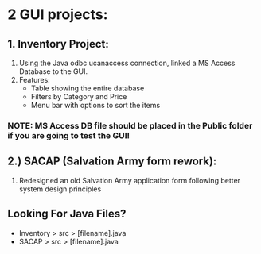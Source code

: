 # 2 GUI projects:
## 1. Inventory Project:
   1. Using the Java odbc ucanaccess connection, linked a MS Access Database to the GUI.
   1. Features: 
      * Table showing the entire database
      * Filters by Category and Price
      * Menu bar with options to sort the items

###   NOTE: MS Access DB file should be placed in the Public folder if you are going to test the GUI! 
  
## 2.) SACAP (Salvation Army form rework):
   1. Redesigned an old Salvation Army application form following better system design principles
   
## Looking For Java Files?
   * Inventory > src > [filename].java
   * SACAP > src > [filename].java
